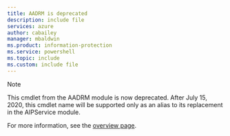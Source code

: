 ```yaml
---
title: AADRM is deprecated
description: include file
services: azure
author: cabailey
manager: mbaldwin
ms.product: information-protection
ms.service: powershell
ms.topic: include
ms.custom: include file
---
```


>[!Note] 
> This cmdlet from the AADRM module is now deprecated. After July 15, 2020, this cmdlet name will be supported only as an alias to its replacement in the AIPService module.
> 
> For more information, see the [overview page](/powershell/azure/aip/overview).